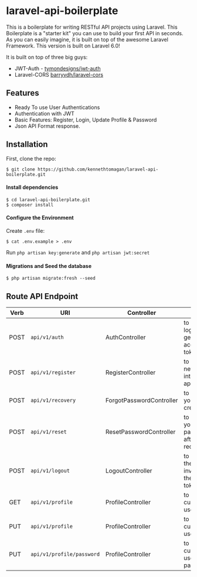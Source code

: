 # laravel-api-boilerplate

This is a boilerplate for writing RESTful API projects using Laravel. This Boilerplate is a "starter kit" you can use to build your first API in seconds. As you can easily imagine, it is built on top of the awesome Laravel Framework. This version is built on Laravel 6.0!

It is built on top of three big guys:

* JWT-Auth - [tymondesigns/jwt-auth](https://github.com/tymondesigns/jwt-auth)
* Laravel-CORS [barryvdh/laravel-cors](http://github.com/barryvdh/laravel-cors)


## Features

* Ready To use User Authentications
* Authentication with JWT
* Basic Features: Register, Login, Update Profile & Password
* Json API Format response.



## Installation

First, clone the repo:
```
$ git clone https://github.com/kennethtomagan/laravel-api-boilerplate.git
```
#### Install dependencies

```
$ cd laravel-api-boilerplate.git
$ composer install
```

#### Configure the Environment
Create `.env` file:
```
$ cat .env.example > .env
```
Run `php artisan key:generate` and `php artisan jwt:secret`

#### Migrations and Seed the database
```
$ php artisan migrate:fresh --seed
```


## Route API Endpoint

| Verb     |       URI                  |       Controller          |      Notes                                |
| -------- | -------------------------  | -----------------------   | ------------------------------------------
| POST     | `api/v1/auth`              |  AuthController           | to do the login and get your access token
| POST     | `api/v1/register`          |  RegisterController       | to create a new user into your application
| POST     | `api/v1/recovery`          |  ForgotPasswordController | to recover your credentials;
| POST     | `api/v1/reset`             |  ResetPasswordController  | to reset your password after the recovery;
| POST     | `api/v1/logout`            |  LogoutController         | to log out the user by invalidating the passed token;
| GET      | `api/v1/profile`           |  ProfileController        | to get current user data
| PUT      | `api/v1/profile`           |  ProfileController        | to update current user data
| PUT      | `api/v1/profile/password`  |  ProfileController        | to update current user password
